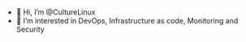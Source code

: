 # <i class="flag flag-france"></i>
- 👋 Hi, I’m @CultureLinux
- 👀 I’m interested in DevOps, Infrastructure as code, Monitoring and Security

<!---
CultureLinux/CultureLinux is a ✨ special ✨ repository because its `README.md` (this file) appears on your GitHub profile.
You can click the Preview link to take a look at your changes.
--->
